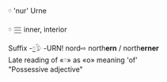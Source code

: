 𓏌 'nur' Urne  

𓏌 𓈗 inner, interior  

Suffix -[𓏌](𓏌)𓅱 -URN!  nord⇨ north**ern** / north**erner**  
Late reading of «𓏌» as «o» meaning 'of'  
"Possessive adjective"  
